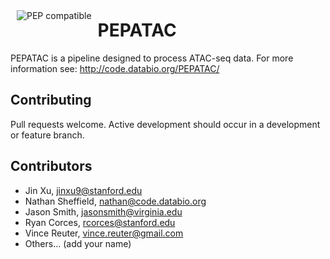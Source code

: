 <a href="http://pepkit.github.io"><img src="http://pepkit.github.io/img/PEP-compatible-green.svg" alt="PEP compatible" style="float:left; margin:10px"></a>

# PEPATAC

PEPATAC is a pipeline designed to process ATAC-seq data. For more information see: http://code.databio.org/PEPATAC/

## Contributing

Pull requests welcome. Active development should occur in a development or feature branch.

## Contributors

* Jin Xu, jinxu9@stanford.edu
* Nathan Sheffield, nathan@code.databio.org
* Jason Smith, jasonsmith@virginia.edu
* Ryan Corces, rcorces@stanford.edu
* Vince Reuter, vince.reuter@gmail.com
* Others... (add your name)
